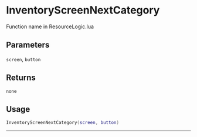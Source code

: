 # InventoryScreenNextCategory
Function name in ResourceLogic.lua
## Parameters
`screen`, `button`
## Returns
`none`
## Usage
```lua
InventoryScreenNextCategory(screen, button)
```
---
